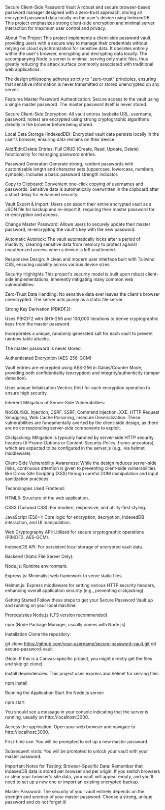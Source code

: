 Secure Client-Side Password Vault
A robust and secure browser-based password manager designed with a zero-trust approach, storing all encrypted password data locally on the user's device using IndexedDB. This project emphasizes strong client-side encryption and minimal server interaction for maximum user control and privacy.

About The Project
This project implements a client-side password vault, providing users with a secure way to manage their credentials without relying on cloud synchronization for sensitive data. It operates entirely within the user's browser, encrypting and decrypting data locally. The accompanying Node.js server is minimal, serving only static files, thus greatly reducing the attack surface commonly associated with traditional web applications.

The design philosophy adheres strictly to "zero-trust" principles, ensuring that sensitive information is never transmitted or stored unencrypted on any server.

Features
Master Password Authentication: Secure access to the vault using a single master password. The master password itself is never stored.

Secure Client-Side Encryption: All vault entries (website URL, username, password, notes) are encrypted using strong cryptographic algorithms directly in the browser before being stored.

Local Data Storage (IndexedDB): Encrypted vault data persists locally in the user's browser, ensuring data remains on their device.

Add/Edit/Delete Entries: Full CRUD (Create, Read, Update, Delete) functionality for managing password entries.

Password Generator: Generate strong, random passwords with customizable length and character sets (uppercase, lowercase, numbers, symbols). Includes a basic password strength indicator.

Copy to Clipboard: Convenient one-click copying of usernames and passwords. Sensitive data is automatically overwritten in the clipboard after a short delay for enhanced security.

Vault Export & Import: Users can export their entire encrypted vault as a JSON file for backup and re-import it, requiring their master password for re-encryption and access.

Change Master Password: Allows users to securely update their master password, re-encrypting the vault's key with the new password.

Automatic Autolock: The vault automatically locks after a period of inactivity, clearing sensitive data from memory to protect against unauthorized access when a device is left unattended.

Responsive Design: A clean and modern user interface built with Tailwind CSS, ensuring usability across various device sizes.

Security Highlights
This project's security model is built upon robust client-side implementations, inherently mitigating many common web vulnerabilities:

Zero-Trust Data Handling: No sensitive data ever leaves the client's browser unencrypted. The server acts purely as a static file server.

Strong Key Derivation (PBKDF2):

Uses PBKDF2 with SHA-256 and 100,000 iterations to derive cryptographic keys from the master password.

Incorporates a unique, randomly generated salt for each vault to prevent rainbow table attacks.

The master password is never stored.

Authenticated Encryption (AES-256-GCM):

Vault entries are encrypted using AES-256 in Galois/Counter Mode, providing both confidentiality (encryption) and integrity/authenticity (tamper detection).

Uses unique Initialization Vectors (IVs) for each encryption operation to ensure high security.

Inherent Mitigation of Server-Side Vulnerabilities:

NoSQL/SQL Injection, CSRF, SSRF, Command Injection, XXE, HTTP Request Smuggling, Web Cache Poisoning, Insecure Deserialization: These vulnerabilities are fundamentally averted by the client-side design, as there are no corresponding server-side components to exploit.

Clickjacking: Mitigation is typically handled by server-side HTTP security headers (X-Frame-Options or Content-Security-Policy: frame-ancestors), which are expected to be configured in the server.js (e.g., via helmet middleware).

Client-Side Vulnerability Awareness: While the design reduces server-side risks, continuous attention is given to preventing client-side vulnerabilities like Cross-Site Scripting (XSS) through careful DOM manipulation and input sanitization practices.

Technologies Used
Frontend:

HTML5: Structure of the web application.

CSS3 (Tailwind CSS): For modern, responsive, and utility-first styling.

JavaScript (ES6+): Core logic for encryption, decryption, IndexedDB interaction, and UI manipulation.

Web Cryptography API: Utilized for secure cryptographic operations (PBKDF2, AES-GCM).

IndexedDB API: For persistent local storage of encrypted vault data.

Backend (Static File Server Only):

Node.js: Runtime environment.

Express.js: Minimalist web framework to serve static files.

Helmet.js: Express middleware for setting various HTTP security headers, enhancing overall application security (e.g., preventing clickjacking).

Getting Started
Follow these steps to get your Secure Password Vault up and running on your local machine.

Prerequisites
Node.js (LTS version recommended)

npm (Node Package Manager, usually comes with Node.js)

Installation
Clone the repository:

git clone https://github.com/your-username/secure-password-vault.git
cd secure-password-vault

(Note: If this is a Canvas-specific project, you might directly get the files and skip git clone)

Install dependencies:
This project uses express and helmet for serving files.

npm install

Running the Application
Start the Node.js server:

npm start

You should see a message in your console indicating that the server is running, usually on http://localhost:3000.

Access the application:
Open your web browser and navigate to http://localhost:3000.

First-time use: You will be prompted to set up a new master password.

Subsequent visits: You will be prompted to unlock your vault with your master password.

Important Notes for Testing:
Browser-Specific Data: Remember that IndexedDB data is stored per browser and per origin. If you switch browsers or clear your browser's site data, your vault will appear empty, and you'll need to set up a new one or import an existing encrypted backup.

Master Password: The security of your vault entirely depends on the strength and secrecy of your master password. Choose a strong, unique password and do not forget it!


